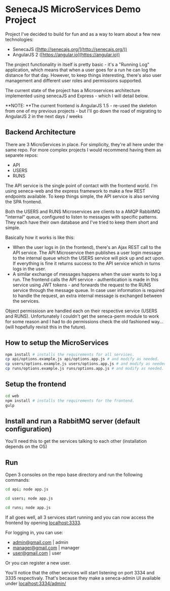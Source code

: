SenecaJS MicroServices Demo Project
==========

Project I've decided to build for fun and as a way to learn about a few new technologies:
 - SenecaJS ([http://senecajs.org/](http://senecajs.org/))
 - AngularJS 2 ([https://angular.io](https://angular.io))

The project functionality in itself is pretty basic - it's a "Running Log" application, which means 
that when a user goes for a run he can log the distance for that day. However, to keep things interesting, 
there's also user management and different user roles and permissions supported.


The current state of the project has a Microservices architecture implemented using senecaJS and Express - which I will detail below.

**NOTE: **The current frontend is AngularJS 1.5 - re-used the skeleton from one of my previous projects - but I'll
go down the road of migrating to AngularJS 2 in the next days / weeks


## Backend Architecture

There are 3 MicroServices in place. For simplicity, they're all here under the same repo. For more complex projects
I would recommend having them as separete repos:
- API
- USERS
- RUNS

The API service is the single point of contact with the frontend world. I'm using seneca-web and the express framework
to make a few REST endpoints available. To keep things simple, the API service is also serving the SPA frontend.

Both the USERS and RUNS Microservices are clients to a AMQP RabbitMQ "internal" queue, configured to listen to messages with specific patterns.
They each have their own database and I've tried to keep them short and simple.

Basically how it works is like this:
- When the user logs in (in the frontend), there's an Ajax REST call to the API service.
The API Microservice then publishes a user login message to the internal queue which the USERS service will pick up and act upon.
If everything is fine it returns success to the API service which in turns logs in the user.
- A similar exchange of messages happens when the user wants to log a run.
The frontend calls the API service - authentication is made in this service using JWT tokens - and forwards the request to the RUNS service through the message queue.
In case user information is required to handle the request, an extra internal message is exchanged between the services.

Object permissiosn are handled each on their respective service (USERS and RUNS). Unfortunately I couldn't get the seneca-perm module to work for some reason and I had
to do permissions check the old fashioned way... (will hopefully revisit this in the future).

## How to setup the MicroServices

```bash
npm install # installs the requirements for all services.
cp api/options.example.js api/options.app.js # and modify as needed.
cp users/options.example.js users/options.app.js # and modify as needed.
cp runs/options.example.js runs/options.app.js # and modify as needed.
```

## Setup the frontend

```bash
cd web
npm install # installs the requirements for the frontend.
gulp
```

## Install and run a RabbitMQ server (default configuration)

You'll need this to get the services talking to each other (installation depends on the OS)

## Run

Open 3 consoles on the repo base directory and run the following commands:

```bash
cd api; node app.js
```
```bash
cd users; node app.js
```
```bash
cd runs; node app.js
```

If all goes well, all 3 services start running and you can now access the frontend by opening [localhost:3333](http://localhost:3333).

For logging in, you can use:
- admin@gmail.com | admin
- manager@gmail.com | manager
- user@gmail.com | user

Or you can register a new user.

You'll notice that the other services will start listening on port 3334 and 3335 respectivaly. That's because they make a seneca-admin
UI available under [localhost:3334/admin/](http://localhost:3334/admin/)


